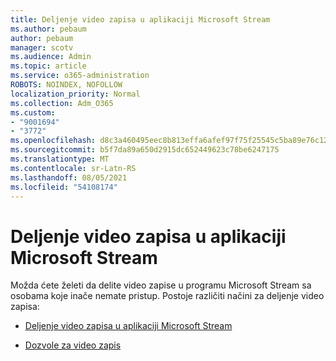 ```yaml
---
title: Deljenje video zapisa u aplikaciji Microsoft Stream
ms.author: pebaum
author: pebaum
manager: scotv
ms.audience: Admin
ms.topic: article
ms.service: o365-administration
ROBOTS: NOINDEX, NOFOLLOW
localization_priority: Normal
ms.collection: Adm_O365
ms.custom:
- "9001694"
- "3772"
ms.openlocfilehash: d8c3a460495eec8b813effa6afef97f75f25545c5ba89e76c123b6273e1a9025
ms.sourcegitcommit: b5f7da89a650d2915dc652449623c78be6247175
ms.translationtype: MT
ms.contentlocale: sr-Latn-RS
ms.lasthandoff: 08/05/2021
ms.locfileid: "54108174"
---
```

# <a name="share-your-videos-in-microsoft-stream"></a>Deljenje video zapisa u aplikaciji Microsoft Stream

Možda ćete želeti da delite video zapise u programu Microsoft Stream sa osobama koje inače nemate pristup. Postoje različiti načini za deljenje video zapisa:

- [Deljenje video zapisa u aplikaciji Microsoft Stream](https://docs.microsoft.com/stream/portal-share-video)

- [Dozvole za video zapis](https://docs.microsoft.com/stream/portal-share-video#permissions-on-your-video)
